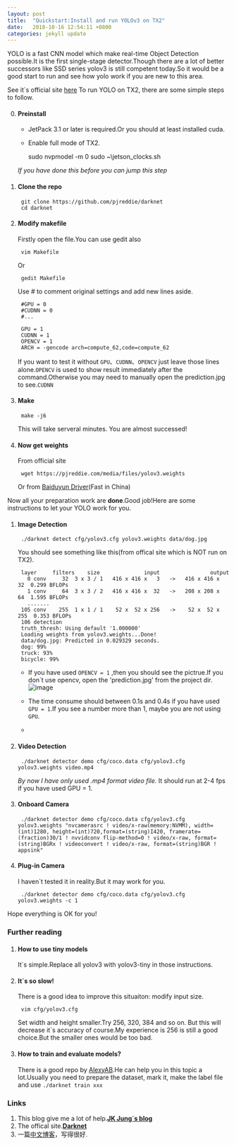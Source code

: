 ```yaml
---
layout: post
title:  "Quickstart:Install and run YOLOv3 on TX2"
date:   2018-10-16 12:54:11 +0800
categories: jekyll update
---
```

YOLO is a fast CNN model which make real-time Object Detection possible.It is the first single-stage detector.Though there are a lot of better successors like SSD series yolov3 is still competent today.So it would be a good start to run and see how yolo work if you are new to this area.<br>

See it`s official site [here](https://pjreddie.com/darknet/yolo/) 
To run YOLO on TX2, there are some simple steps to follow.<br>

0. #### Preinstall <br>
    + JetPack 3.1 or later is required.Or you should at least installed cuda.<br>
    + Enable full mode of TX2.
        
        sudo nvpmodel -m 0
        sudo ~\jetson_clocks.sh

    *If you have done this before you can jump this step*<br>
    
1. #### Clone the repo
    
        git clone https://github.com/pjreddie/darknet
        cd darknet

2. #### Modify makefile<br>
    Firstly open the file.You can use gedit also
  
        vim Makefile

    Or
    
        gedit Makefile        

    Use # to comment original settings and add new lines aside.
   
        #GPU = 0
        #CUDNN = 0
        #... 
    
        GPU = 1
        CUDNN = 1
        OPENCV = 1
        ARCH = -gencode arch=compute_62,code=compute_62
    
    If you want to test it without `GPU`、`CUDNN`、`OPENCV` just leave those lines alone.`OPENCV` is used to
    show result immediately after the command.Otherwise you may need to manually open the prediction.jpg to see.`CUDNN`
    
3. #### Make

        make -j6
        
    This will take serveral minutes.
    You are almost successed!

4. #### Now get weights
    From official site 
        
        wget https://pjreddie.com/media/files/yolov3.weights
    
    Or from [Baiduyun Driver](https://pan.baidu.com/s/1ZxJgjWrq7RCaGif8NvVrJg)(Fast in China)


Now all your preparation work are **done**.Good job!Here are some instructions to let your YOLO work for you.

1. #### Image Detection

        ./darknet detect cfg/yolov3.cfg yolov3.weights data/dog.jpg
     
     You should see something like this(from offical site which is NOT run on TX2).

        layer     filters    size              input                output
          0 conv     32  3 x 3 / 1   416 x 416 x   3   ->   416 x 416 x  32  0.299 BFLOPs
          1 conv     64  3 x 3 / 2   416 x 416 x  32   ->   208 x 208 x  64  1.595 BFLOPs
          .......
        105 conv    255  1 x 1 / 1    52 x  52 x 256   ->    52 x  52 x 255  0.353 BFLOPs
        106 detection
        truth_thresh: Using default '1.000000'
        Loading weights from yolov3.weights...Done!
        data/dog.jpg: Predicted in 0.029329 seconds.
        dog: 99%
        truck: 93%
        bicycle: 99%

    + If you have used `OPENCV = 1` ,then you should see the pictrue.If you don\`t use opencv,
    open the 'prediction.jpg' from the project dir.<br>
    ![image](https://pjreddie.com/media/image/Screen_Shot_2018-03-24_at_10.48.42_PM.png)
    
    + The time consume should between 0.1s and 0.4s if you have used `GPU = 1`.If you see a number
    more than 1, maybe you are not using `GPU`.
    + 

2. #### Video Detection
    
        ./darknet detector demo cfg/coco.data cfg/yolov3.cfg yolov3.weights video.mp4
    *By now I have only used .mp4 format video file.*
    It should run at 2-4 fps if you have used GPU = 1.
3. #### Onboard Camera 
    
        ./darknet detector demo cfg/coco.data cfg/yolov3.cfg yolov3.weights "nvcamerasrc ! video/x-raw(memory:NVMM), width=(int)1280, height=(int)720,format=(string)I420, framerate=(fraction)30/1 ! nvvidconv flip-method=0 ! video/x-raw, format=(string)BGRx ! videoconvert ! video/x-raw, format=(string)BGR ! appsink"
4. #### Plug-in Camera
    
    I haven`t tested it in reality.But it may work for you.

        ./darknet detector demo cfg/coco.data cfg/yolov3.cfg yolov3.weights -c 1

Hope everything is OK for you!

### Further reading
1. #### How to use tiny models<br>
  
  
    It\`s simple.Replace all yolov3 with yolov3-tiny in those instructions.
2. #### It\`s so slow!<br>
  
  
    There is a good idea to improve this situaiton: modify input size.
        
        vim cfg/yolov3.cfg

    Set width and height smaller.Try 256, 320, 384 and so on. But this will decrease it\`s accuracy of course.My experience 
    is 256 is still a good choice.But the smaller ones would be too bad. 

3. #### How to train and evaluate models?


    There is a good repo by [AlexyAB](https://github.com/AlexeyAB/darknet).He can help you in this topic a lot.Usually you need to prepare the dataset, mark it, make the label file and use `./darknet train xxx`

   
### Links 
1. This blog give me a lot of help.[**JK Jung\`s blog**](https://jkjung-avt.github.io/) 
2. The offical site.[**Darknet**](https://pjreddie.com)
3. 一篇[中文博客](https://blog.csdn.net/dhaduce/article/details/80379792)，写得很好.

